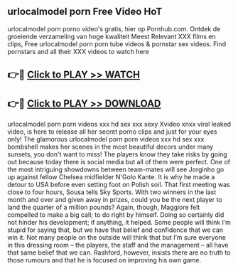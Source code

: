 ## urlocalmodel porn Free Video HoT 

urlocalmodel porn porno video's gratis, hier op Pornhub.com. Ontdek de groeiende verzameling van hoge kwaliteit Meest Relevant XXX films en clips,
Free urlocalmodel porn porn tube videos & pornstar sex videos. Find pornstars and all their XXX videos to watch here


## 👉🔴 [Click to PLAY >> WATCH](http://us.freeplayer.one?title=urlocalmodel_porn&ref=16D)

## 👉🔴 [Click to PLAY >> DOWNLOAD](http://us.freeplayer.one?title=urlocalmodel_porn&ref=16D)


urlocalmodel porn porn videos xxx hd sex xxx sexy Xvideo xnxx viral leaked video, is here to release all her secret porno clips and just for your eyes only! The glamorous urlocalmodel porn porn videos xxx hd sex xxx bombshell makes her scenes in the most beautiful decors under many sunsets, you don't want to miss! The players know they take risks by going out because today there is social media but all of them were perfect. One of the most intriguing showdowns between team-mates will see Jorginho go up against fellow Chelsea midfielder N'Golo Kante. It is why he made a detour to USA before even setting foot on Polish soil. That first meeting was close to four hours, Sousa tells Sky Sports. With two winners in the last month and over and given away in prizes, could you be the next player to land the quarter of a million pounds? Again, though, Maggiore felt compelled to make a big call; to do right by himself. Doing so certainly did not hinder his development; if anything, it helped. Some people will think I’m stupid for saying that, but we have that belief and confidence that we can win it. Not many people on the outside will think that but I’m sure everyone in this dressing room – the players, the staff and the management – all have that same belief that we can. Rashford, however, insists there are no truth to those rumours and that he is focused on improving his own game.